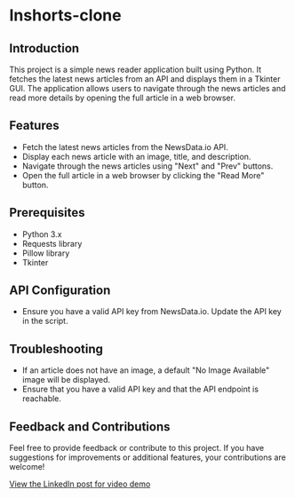 # Inshorts-clone

## Introduction

This project is a simple news reader application built using Python. It fetches the latest news articles from an API and displays them in a Tkinter GUI. The application allows users to navigate through the news articles and read more details by opening the full article in a web browser.

## Features

- Fetch the latest news articles from the NewsData.io API.
- Display each news article with an image, title, and description.
- Navigate through the news articles using "Next" and "Prev" buttons.
- Open the full article in a web browser by clicking the "Read More" button.

## Prerequisites

- Python 3.x
- Requests library
- Pillow library
- Tkinter

## API Configuration
- Ensure you have a valid API key from NewsData.io. Update the API key in the script.

## Troubleshooting
- If an article does not have an image, a default "No Image Available" image will be displayed.
- Ensure that you have a valid API key and that the API endpoint is reachable.

## Feedback and Contributions

Feel free to provide feedback or contribute to this project. If you have suggestions for improvements or additional features, your contributions are welcome!

[View the LinkedIn post for video demo](https://www.linkedin.com/posts/kaibalyamohapatra_python-tkinter-pil-activity-7221015221878898688-msf_?utm_source=share&utm_medium=member_desktop)
